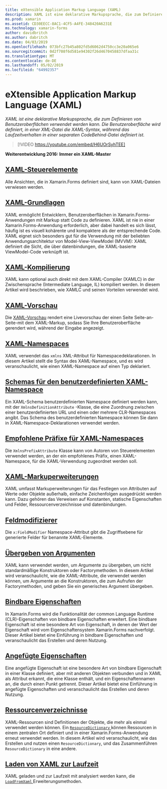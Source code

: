 ```yaml
---
title: eXtensible Application Markup Language (XAML)
description: XAML ist eine deklarative Markupsprache, die zum Definieren von Benutzeroberflächen verwendet werden kann. Die Benutzeroberfläche wird definiert, in einer XML-Datei die XAML-Syntax, während das Laufzeitverhalten in einer separaten CodeBehind-Datei definiert ist.
ms.prod: xamarin
ms.assetid: CD30EECC-8AC1-4CF5-A4FE-348420A6231E
ms.technology: xamarin-forms
author: davidbritch
ms.author: dabritch
ms.date: 04/03/2019
ms.openlocfilehash: 073bfc27b45a802fd5d6062d4750cc3e20a065e6
ms.sourcegitcommit: 0d2f708f6d581e94302f26d4670458837dfaa31c
ms.translationtype: MT
ms.contentlocale: de-DE
ms.lasthandoff: 05/02/2019
ms.locfileid: "64992357"
---
```

# <a name="extensible-application-markup-language-xaml"></a>eXtensible Application Markup Language (XAML)

_XAML ist eine deklarative Markupsprache, die zum Definieren von Benutzeroberflächen verwendet werden kann. Die Benutzeroberfläche wird definiert, in einer XML-Datei die XAML-Syntax, während das Laufzeitverhalten in einer separaten CodeBehind-Datei definiert ist._

> [!VIDEO https://youtube.com/embed/H6UOrSyhTEE]

**Weiterentwicklung 2016: Immer ein XAML-Master**

## <a name="xaml-controlsxaml-controlsmd"></a>[XAML-Steuerelemente](xaml-controls.md)

Alle Ansichten, die in Xamarin.Forms definiert sind, kann von XAML-Dateien verwiesen werden.

<a name="xaml" />

## <a name="xaml-basicsxaml-basicsindexmd"></a>[XAML-Grundlagen](xaml-basics/index.md)

XAML ermöglicht Entwicklern, Benutzeroberflächen in Xamarin.Forms-Anwendungen mit Markup statt Code zu definieren. XAML ist nie in einer Xamarin.Forms-Anwendung erforderlich, aber dabei handelt es sich lässt, häufig ist es visuell kohärente und kompaktere als der entsprechende Code. XAML eignet sich besonders gut für die Verwendung mit der beliebten Anwendungsarchitektur von Model-View-ViewModel (MVVM): XAML definiert die Sicht, die über datenbindungen, die XAML-basierte ViewModel-Code verknüpft ist.

## <a name="xaml-compilationxamlcmd"></a>[XAML-Kompilierung](xamlc.md)

XAML kann optional auch direkt mit dem XAML-Compiler (XAMLC) in der Zwischensprache (Intermediate Language, IL) kompiliert werden. In diesem Artikel wird beschrieben, wie XAMLC und seinen Vorteilen verwendet wird.

## <a name="xaml-previewerxaml-previewerindexmd"></a>[XAML-Vorschau](xaml-previewer/index.md)

Die [XAML-Vorschau](~/xamarin-forms/xaml/xaml-previewer/index.md) rendert eine Livevorschau der einen Seite Seite-an-Seite-mit dem XAML-Markup, sodass Sie Ihre Benutzeroberfläche gerendert wird, während der Eingabe angezeigt.

## <a name="xaml-namespacesnamespacesmd"></a>[XAML-Namespaces](namespaces.md)

XAML verwendet das `xmlns` XML-Attribut für Namespacedeklarationen. In diesem Artikel stellt die Syntax des XAML-Namespace, und es wird veranschaulicht, wie einen XAML-Namespace auf einen Typ deklariert.

## <a name="xaml-custom-namespace-schemascustom-namespace-schemasmd"></a>[Schemas für den benutzerdefinierten XAML-Namespace](custom-namespace-schemas.md)

Ein XAML-Schema benutzerdefinierten Namespace definiert werden kann, mit der `XmlnsDefinitionAttribute` -Klasse, die eine Zuordnung zwischen einer benutzerdefinierten URL und einen oder mehrere CLR-Namespaces angibt. Das Schema des benutzerdefinierten Namespace können Sie dann in XAML-Namespace-Deklarationen verwendet werden.

## <a name="xaml-namespace-recommended-prefixescustom-prefixmd"></a>[Empfohlene Präfixe für XAML-Namespaces](custom-prefix.md)

Die `XmlnsPrefixAttribute` Klasse kann von Autoren von Steuerelementen verwendet werden, an der ein empfohlenes Präfix, einen XAML-Namespace, für die XAML-Verwendung zugeordnet werden soll.

## <a name="xaml-markup-extensionsmarkup-extensionsindexmd"></a>[XAML-Markuperweiterungen](markup-extensions/index.md)

XAML umfasst Markuperweiterungen für das Festlegen von Attributen auf Werte oder Objekte außerhalb, einfache Zeichenfolgen ausgedrückt werden kann. Dazu gehören das Verweisen auf Konstanten, statische Eigenschaften und Felder, Ressourcenverzeichnisse und datenbindungen.

## <a name="field-modifiersfield-modifiersmd"></a>[Feldmodifizierer](field-modifiers.md)

Die `x:FieldModifier` Namespace-Attribut gibt die Zugriffsebene für generierte Felder für benannte XAML-Elemente.

## <a name="passing-argumentspassing-argumentsmd"></a>[Übergeben von Argumenten](passing-arguments.md)

XAML kann verwendet werden, um Argumente zu übergeben, um nicht standardmäßige Konstruktoren oder Factorymethoden. In diesem Artikel wird veranschaulicht, wie die XAML-Attribute, die verwendet werden können, um Argumente an die Konstruktoren, die zum Aufrufen der Factorymethoden, und geben Sie ein generisches Argument übergeben.

## <a name="bindable-propertiesbindable-propertiesmd"></a>[Bindbare Eigenschaften](bindable-properties.md)

In Xamarin.Forms wird die Funktionalität der common Language Runtime (CLR)-Eigenschaften von bindbare Eigenschaften erweitert. Eine bindbare Eigenschaft ist eine besondere Art von Eigenschaft, in denen der Wert der Eigenschaft wird vom Eigenschaftensystem Xamarin.Forms nachverfolgt. Dieser Artikel bietet eine Einführung in bindbare Eigenschaften und veranschaulicht das Erstellen und deren Nutzung.

## <a name="attached-propertiesattached-propertiesmd"></a>[Angefügte Eigenschaften](attached-properties.md)

Eine angefügte Eigenschaft ist eine besondere Art von bindbare Eigenschaft in einer Klasse definiert, aber mit anderen Objekten verbunden und in XAML als Attribut erkannt, die eine Klasse enthält, und ein Eigenschaftennamen an, die durch einen Punkt getrennt. Dieser Artikel bietet eine Einführung in angefügte Eigenschaften und veranschaulicht das Erstellen und deren Nutzung.

## <a name="resource-dictionariesresource-dictionariesmd"></a>[Ressourcenverzeichnisse](resource-dictionaries.md)

XAML-Ressourcen sind Definitionen der Objekte, die mehr als einmal verwendet werden können. Ein [ `ResourceDictionary` ](xref:Xamarin.Forms.ResourceDictionary) können Ressourcen in einem zentralen Ort definiert und in einer Xamarin.Forms-Anwendung erneut verwendet werden. In diesem Artikel wird veranschaulicht, wie das Erstellen und nutzen einen `ResourceDictionary`, und das Zusammenführen `ResourceDictionary` in eine andere.

## <a name="loading-xaml-at-runtimeruntime-loadmd"></a>[Laden von XAML zur Laufzeit](runtime-load.md)

XAML geladen und zur Laufzeit mit analysiert werden kann, die [ `LoadFromXaml` ](xref:Xamarin.Forms.Xaml.Extensions.LoadFromXaml*) Erweiterungsmethoden.
